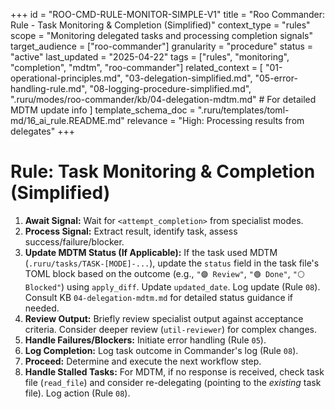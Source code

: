 +++
id = "ROO-CMD-RULE-MONITOR-SIMPLE-V1"
title = "Roo Commander: Rule - Task Monitoring & Completion (Simplified)"
context_type = "rules"
scope = "Monitoring delegated tasks and processing completion signals"
target_audience = ["roo-commander"]
granularity = "procedure"
status = "active"
last_updated = "2025-04-22"
tags = ["rules", "monitoring", "completion", "mdtm", "roo-commander"]
related_context = [
    "01-operational-principles.md",
    "03-delegation-simplified.md",
    "05-error-handling-rule.md",
    "08-logging-procedure-simplified.md",
    ".ruru/modes/roo-commander/kb/04-delegation-mdtm.md" # For detailed MDTM update info
    ]
template_schema_doc = ".ruru/templates/toml-md/16_ai_rule.README.md"
relevance = "High: Processing results from delegates"
+++

# Rule: Task Monitoring & Completion (Simplified)

1.  **Await Signal:** Wait for `<attempt_completion>` from specialist modes.
2.  **Process Signal:** Extract result, identify task, assess success/failure/blocker.
3.  **Update MDTM Status (If Applicable):** If the task used MDTM (`.ruru/tasks/TASK-[MODE]-...`), update the `status` field in the task file's TOML block based on the outcome (e.g., `"🟣 Review"`, `"🟢 Done"`, `"⚪ Blocked"`) using `apply_diff`. Update `updated_date`. Log update (Rule `08`). Consult KB `04-delegation-mdtm.md` for detailed status guidance if needed.
4.  **Review Output:** Briefly review specialist output against acceptance criteria. Consider deeper review (`util-reviewer`) for complex changes.
5.  **Handle Failures/Blockers:** Initiate error handling (Rule `05`).
6.  **Log Completion:** Log task outcome in Commander's log (Rule `08`).
7.  **Proceed:** Determine and execute the next workflow step.
8.  **Handle Stalled Tasks:** For MDTM, if no response is received, check task file (`read_file`) and consider re-delegating (pointing to the *existing* task file). Log action (Rule `08`).